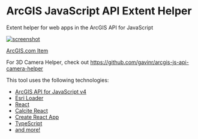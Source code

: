 # ArcGIS JavaScript API Extent Helper
Extent helper for web apps in the ArcGIS API for JavaScript

[![screenshot](https://raw.githubusercontent.com/gavinr/arcgis-js-api-extent-helper/master/screenshot.png)](https://arcgis-js-api-extent-helper.gavinr.com)

[ArcGIS.com Item](http://www.arcgis.com/home/item.html?id=bcd27c0222764228b98eda7b55fe5ac2)

For 3D Camera Helper, check out https://github.com/gavinr/arcgis-js-api-camera-helper

This tool uses the following technologies:

- [ArcGIS API for JavaScript v4](https://developers.arcgis.com/javascript/)
- [Esri Loader](https://github.com/Esri/esri-loader)
- [React](https://reactjs.org/)
- [Calcite React](https://github.com/Esri/calcite-react)
- [Create React App](https://facebook.github.io/create-react-app/)
- [TypeScript](https://www.typescriptlang.org/)
- [and more!](https://github.com/gavinr/arcgis-js-api-extent-helper/blob/master/package.json)